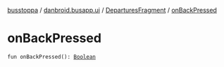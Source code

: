 [busstoppa](../../index.md) / [danbroid.busapp.ui](../index.md) / [DeparturesFragment](index.md) / [onBackPressed](./on-back-pressed.md)

# onBackPressed

`fun onBackPressed(): `[`Boolean`](https://kotlinlang.org/api/latest/jvm/stdlib/kotlin/-boolean/index.html)